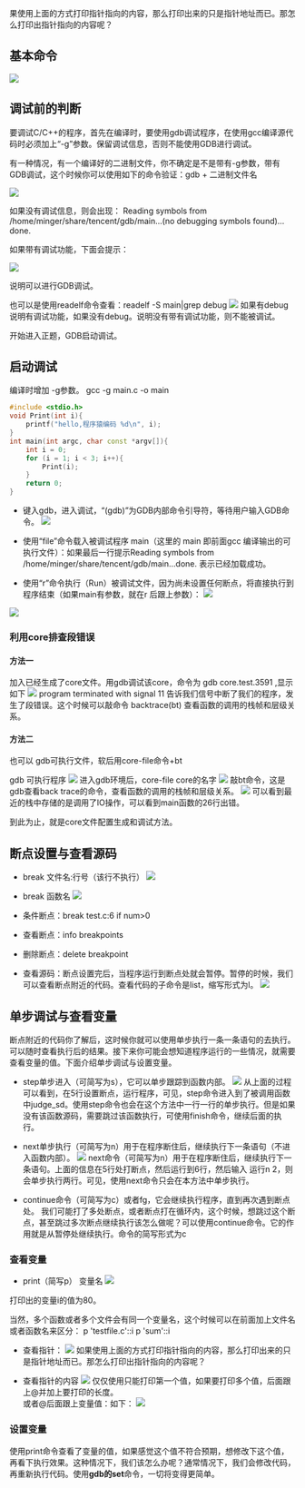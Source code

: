 果使用上面的方式打印指针指向的内容，那么打印出来的只是指针地址而已。那怎么打印出指针指向的内容呢？
## 基本命令

![](images/使用gdb调试_image_1.png)

## 调试前的判断

要调试C/C++的程序，首先在编译时，要使用gdb调试程序，在使用gcc编译源代码时必须加上“-g”参数。保留调试信息，否则不能使用GDB进行调试。

有一种情况，有一个编译好的二进制文件，你不确定是不是带有-g参数，带有GDB调试，这个时候你可以使用如下的命令验证：gdb + 二进制文件名

![](images/使用gdb调试_image_2.png)

如果没有调试信息，则会出现：
Reading symbols from /home/minger/share/tencent/gdb/main…(no debugging symbols found)…done.

如果带有调试功能，下面会提示：

![](images/使用gdb调试_image_3.png)

说明可以进行GDB调试。

也可以是使用readelf命令查看：readelf -S main|grep debug
![](images/使用gdb调试_image_4.png)
如果有debug说明有调试功能，如果没有debug。说明没有带有调试功能，则不能被调试。

开始进入正题，GDB启动调试。


## 启动调试

编译时增加 -g参数。
gcc -g main.c -o main

```cpp
#include <stdio.h>
void Print(int i){
	printf("hello,程序猿编码 %d\n", i);
}
int main(int argc, char const *argv[]){
	int i = 0;
	for (i = 1; i < 3; i++){
		Print(i);
	}
	return 0;
}
```

- 键入gdb，进入调试，“(gdb)”为GDB内部命令引导符，等待用户输入GDB命令。
![](images/使用gdb调试_image_5.png)

- 使用“file”命令载入被调试程序 main（这里的 main 即前面gcc 编译输出的可执行文件）：如果最后一行提示Reading symbols from /home/minger/share/tencent/gdb/main…done. 表示已经加载成功。

- 使用“r”命令执行（Run）被调试文件，因为尚未设置任何断点，将直接执行到程序结束（如果main有参数，就在r 后跟上参数）：
![](images/使用gdb调试_image_6.png)

![](images/使用gdb调试_image_7.png)


### 利用core排查段错误

#### 方法一
加入已经生成了core文件。用gdb调试该core，命令为 gdb core.test.3591 ,显示如下
![](images/使用gdb调试_image_8.png)
program terminated with signal 11 告诉我们信号中断了我们的程序，发生了段错误。这个时候可以敲命令 backtrace(bt) 查看函数的调用的栈帧和层级关系。
#### 方法二
也可以 gdb可执行文件，软后用core-file命令+bt

gdb 可执行程序
![](images/使用gdb调试_image_9.png)
进入gdb环境后，core-file core的名字
![](images/使用gdb调试_image_10.png)
敲bt命令，这是gdb查看back trace的命令，查看函数的调用的栈帧和层级关系。
![](images/使用gdb调试_image_11.png)
可以看到最近的栈中存储的是调用了IO操作，可以看到main函数的26行出错。

到此为止，就是core文件配置生成和调试方法。

## 断点设置与查看源码

- break 文件名:行号（该行不执行）
![](images/使用gdb调试_image_12.png)

- break 函数名
![](images/使用gdb调试_image_13.png)

- 条件断点：break test.c:6 if num>0

- 查看断点：info breakpoints

- 删除断点：delete breakpoint

- 查看源码：断点设置完后，当程序运行到断点处就会暂停。暂停的时候，我们可以查看断点附近的代码。查看代码的子命令是list，缩写形式为l。
![](images/使用gdb调试_image_14.png)

## 单步调试与查看变量

断点附近的代码你了解后，这时候你就可以使用单步执行一条一条语句的去执行。可以随时查看执行后的结果。接下来你可能会想知道程序运行的一些情况，就需要查看变量的值。下面介绍单步调试与设置变量。

- step单步进入（可简写为s），它可以单步跟踪到函数内部。
![](images/使用gdb调试_image_15.png)
从上面的过程可以看到，在5行设置断点，运行程序，可见，step命令进入到了被调用函数中judge_sd。使用step命令也会在这个方法中一行一行的单步执行。但是如果没有该函数源码，需要跳过该函数执行，可使用finish命令，继续后面的执行。

- next单步执行（可简写为n）用于在程序断住后，继续执行下一条语句（不进入函数内部）。
![](images/使用gdb调试_image_16.png)
next命令（可简写为n）用于在程序断住后，继续执行下一条语句。上面的信息在5行处打断点，然后运行到6行，然后输入 运行n 2，则会单步执行两行。可见，使用next命令只会在本方法中单步执行。

- continue命令（可简写为c）或者fg，它会继续执行程序，直到再次遇到断点处。
我们可能打了多处断点，或者断点打在循环内，这个时候，想跳过这个断点，甚至跳过多次断点继续执行该怎么做呢？可以使用continue命令。它的作用就是从暂停处继续执行。命令的简写形式为c


### 查看变量

- print（简写p） 变量名
![](images/使用gdb调试_image_17.png)

打印出的变量i的值为80。

当然，多个函数或者多个文件会有同一个变量名，这个时候可以在前面加上文件名或者函数名来区分：
p 'testfile.c'::i
p 'sum'::i

- 查看指针：
![](images/使用gdb调试_image_18.png)
如果使用上面的方式打印指针指向的内容，那么打印出来的只是指针地址而已。那怎么打印出指针指向的内容呢？

- 查看指针的内容
![](images/使用gdb调试_image_19.png)
仅仅使用只能打印第一个值，如果要打印多个值，后面跟上\@并加上要打印的长度。  
或者\@后面跟上变量值：如下：
![](images/使用gdb调试_image_20.png)

### 设置变量

使用print命令查看了变量的值，如果感觉这个值不符合预期，想修改下这个值，再看下执行效果。这种情况下，我们该怎么办呢？通常情况下，我们会修改代码，再重新执行代码。使用**gdb的set**命令，一切将变得更简单。